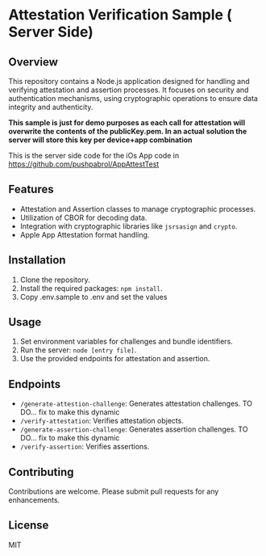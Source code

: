 # Attestation Verification Sample ( Server Side)

## Overview
This repository contains a Node.js application designed for handling and verifying attestation and assertion processes. It focuses on security and authentication mechanisms, using cryptographic operations to ensure data integrity and authenticity.

**This sample is just for demo purposes as each call for attestation will overwrite the contents of the publicKey.pem. In an actual solution the server will store this key per device+app combination**

This is the server side code for the iOs App code in https://github.com/pushpabrol/AppAttestTest

## Features
- Attestation and Assertion classes to manage cryptographic processes.
- Utilization of CBOR for decoding data.
- Integration with cryptographic libraries like `jsrsasign` and `crypto`.
- Apple App Attestation format handling.

## Installation
1. Clone the repository.
2. Install the required packages: `npm install`.
3. Copy .env.sample to .env and set the values

## Usage
1. Set environment variables for challenges and bundle identifiers.
2. Run the server: `node [entry file]`.
3. Use the provided endpoints for attestation and assertion.

## Endpoints
- `/generate-attestion-challenge`: Generates attestation challenges. TO DO... fix to make this dynamic
- `/verify-attestation`: Verifies attestation objects.
- `/generate-assertion-challenge`: Generates assertion challenges. TO DO... fix to make this dynamic
- `/verify-assertion`: Verifies assertions.

## Contributing
Contributions are welcome. Please submit pull requests for any enhancements.

## License
MIT
